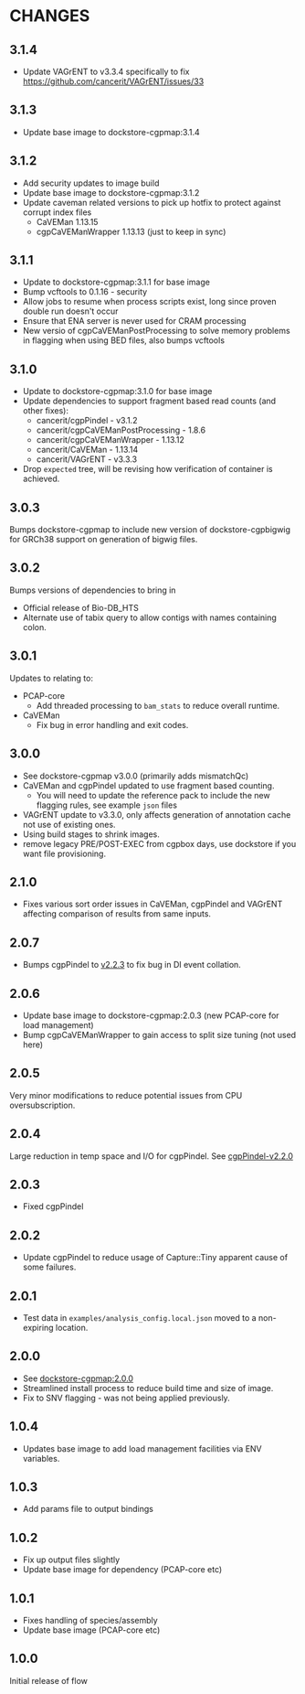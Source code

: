 # CHANGES

## 3.1.4

* Update VAGrENT to v3.3.4 specifically to fix https://github.com/cancerit/VAGrENT/issues/33

## 3.1.3

* Update base image to dockstore-cgpmap:3.1.4

## 3.1.2

* Add security updates to image build
* Update base image to dockstore-cgpmap:3.1.2
* Update caveman related versions to pick up hotfix to protect against corrupt index files
  * CaVEMan 1.13.15
  * cgpCaVEManWrapper 1.13.13 (just to keep in sync)

## 3.1.1

* Update to dockstore-cgpmap:3.1.1 for base image
* Bump vcftools to 0.1.16 - security
* Allow jobs to resume when process scripts exist, long since proven double run doesn't occur
* Ensure that ENA server is never used for CRAM processing
* New versio of cgpCaVEManPostProcessing to solve memory problems in flagging when using BED files, also bumps vcftools

## 3.1.0

* Update to dockstore-cgpmap:3.1.0 for base image
* Update dependencies to support fragment based read counts (and other fixes):
  * cancerit/cgpPindel - v3.1.2
  * cancerit/cgpCaVEManPostProcessing - 1.8.6
  * cancerit/cgpCaVEManWrapper - 1.13.12
  * cancerit/CaVEMan - 1.13.14
  * cancerit/VAGrENT - v3.3.3
* Drop `expected` tree, will be revising how verification of container is achieved.

## 3.0.3

Bumps dockstore-cgpmap to include new version of dockstore-cgpbigwig for GRCh38
support on generation of bigwig files.

## 3.0.2

Bumps versions of dependencies to bring in

* Official release of Bio-DB_HTS
* Alternate use of tabix query to allow contigs with names containing colon.

## 3.0.1

Updates to relating to:

* PCAP-core
  * Add threaded processing to `bam_stats` to reduce overall runtime.
* CaVEMan
  * Fix bug in error handling and exit codes.

## 3.0.0

* See dockstore-cgpmap v3.0.0 (primarily adds mismatchQc)
* CaVEMan and cgpPindel updated to use fragment based counting.
  * You will need to update the reference pack to include the new flagging rules, see example `json`
  files
* VAGrENT update to v3.3.0, only affects generation of annotation cache not use of existing ones.
* Using build stages to shrink images.
* remove legacy PRE/POST-EXEC from cgpbox days, use dockstore if you want file provisioning.

## 2.1.0

* Fixes various sort order issues in CaVEMan, cgpPindel and VAGrENT affecting
comparison of results from same inputs.

## 2.0.7

* Bumps cgpPindel to [v2.2.3](https://github.com/cancerit/cgpPindel/releases/tag/v2.2.3) to fix bug in DI event collation.

## 2.0.6

* Update base image to dockstore-cgpmap:2.0.3 (new PCAP-core for load management)
* Bump cgpCaVEManWrapper to gain access to split size tuning (not used here)

## 2.0.5

Very minor modifications to reduce potential issues from CPU oversubscription.

## 2.0.4

Large reduction in temp space and I/O for cgpPindel.  See [cgpPindel-v2.2.0](https://github.com/cancerit/cgpPindel/releases/tag/v2.2.0)

## 2.0.3

* Fixed cgpPindel

## 2.0.2

* Update cgpPindel to reduce usage of Capture::Tiny apparent cause of some failures.

## 2.0.1

* Test data in `examples/analysis_config.local.json` moved to a non-expiring location.

## 2.0.0

* See [dockstore-cgpmap:2.0.0](https://github.com/cancerit/dockstore-cgpmap/releases/tag/2.0.0)
* Streamlined install process to reduce build time and size of image.
* Fix to SNV flagging - was not being applied previously.

## 1.0.4

* Updates base image to add load management facilities via ENV variables.

## 1.0.3

* Add params file to output bindings

## 1.0.2

* Fix up output files slightly
* Update base image for dependency (PCAP-core etc)

## 1.0.1

* Fixes handling of species/assembly
* Update base image (PCAP-core etc)

## 1.0.0

Initial release of flow
